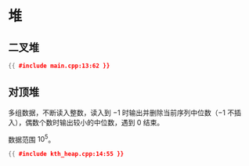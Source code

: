 # 堆

## 二叉堆

```cpp
{{ #include main.cpp:13:62 }}
```

## 对顶堆

多组数据，不断读入整数，读入到 $-1$ 时输出并删除当前序列中位数（$-1$ 不插入），偶数个数时输出较小的中位数，遇到 $0$ 结束。

数据范围 $10^5$。

```cpp
{{ #include kth_heap.cpp:14:55 }}
```
